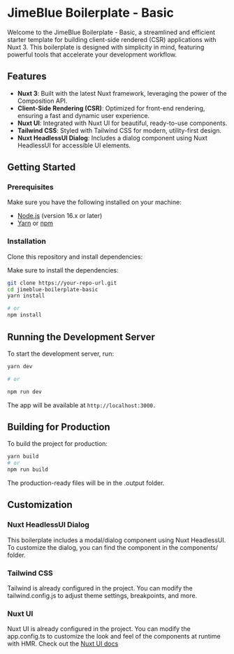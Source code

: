 # JimeBlue Boilerplate - Basic

Welcome to the JimeBlue Boilerplate - Basic, a streamlined and efficient starter template for building client-side rendered (CSR) applications with Nuxt 3. This boilerplate is designed with simplicity in mind, featuring powerful tools that accelerate your development workflow.

## Features

- **Nuxt 3**: Built with the latest Nuxt framework, leveraging the power of the Composition API.
- **Client-Side Rendering (CSR)**: Optimized for front-end rendering, ensuring a fast and dynamic user experience.
- **Nuxt UI**: Integrated with Nuxt UI for beautiful, ready-to-use components.
- **Tailwind CSS**: Styled with Tailwind CSS for modern, utility-first design.
- **Nuxt HeadlessUI Dialog**: Includes a dialog component using Nuxt HeadlessUI for accessible UI elements.

## Getting Started

### Prerequisites

Make sure you have the following installed on your machine:

- [Node.js](https://nodejs.org/) (version 16.x or later)
- [Yarn](https://yarnpkg.com/) or [npm](https://www.npmjs.com/)

### Installation

Clone this repository and install dependencies:

Make sure to install the dependencies:

```bash
git clone https://your-repo-url.git
cd jimeblue-boilerplate-basic
yarn install

# or
npm install
```

## Running the Development Server

To start the development server, run:

```bash
yarn dev

# or

npm run dev
```

The app will be available at `http://localhost:3000.`

## Building for Production

To build the project for production:

```bash
yarn build
# or
npm run build

```

The production-ready files will be in the .output folder.

## Customization

### Nuxt HeadlessUI Dialog

This boilerplate includes a modal/dialog component using Nuxt HeadlessUI. To customize the dialog, you can find the component in the components/ folder.

### Tailwind CSS

Tailwind is already configured in the project. You can modify the tailwind.config.js to adjust theme settings, breakpoints, and more.

### Nuxt UI

Nuxt UI is already configured in the project. You can modify the app.config.ts to customize the look and feel of the components at runtime with HMR. Check out the [Nuxt UI docs](https://ui.nuxt.com/getting-started/theming)
